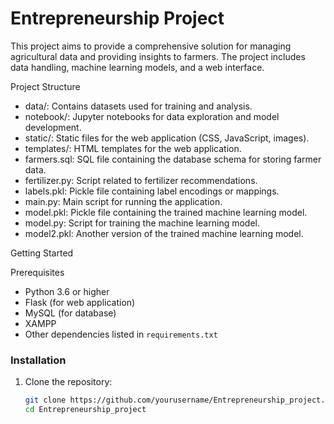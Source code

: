# Entrepreneurship Project

This project aims to provide a comprehensive solution for managing agricultural data and providing insights to farmers. The project includes data handling, machine learning models, and a web interface.

Project Structure

- data/: Contains datasets used for training and analysis.
- notebook/: Jupyter notebooks for data exploration and model development.
- static/: Static files for the web application (CSS, JavaScript, images).
- templates/: HTML templates for the web application.
- farmers.sql: SQL file containing the database schema for storing farmer data.
- fertilizer.py: Script related to fertilizer recommendations.
- labels.pkl: Pickle file containing label encodings or mappings.
- main.py: Main script for running the application.
- model.pkl: Pickle file containing the trained machine learning model.
- model.py: Script for training the machine learning model.
- model2.pkl: Another version of the trained machine learning model.

Getting Started

Prerequisites

- Python 3.6 or higher
- Flask (for web application)
- MySQL (for database)
- XAMPP
- Other dependencies listed in `requirements.txt`

### Installation

1. Clone the repository:
   ```bash
   git clone https://github.com/yourusername/Entrepreneurship_project.git
   cd Entrepreneurship_project

